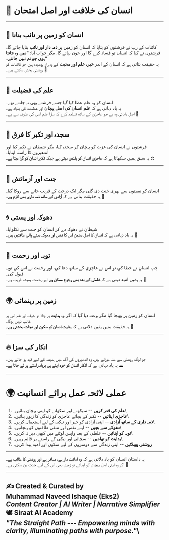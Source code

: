 # 🌌 انسان کی خلافت اور اصل امتحان

------------------------------------------------------------------------

## 🌿 انسان کو زمین پر نائب بنانا

کائنات کے رب نے فرشتوں کو بتایا کہ انسان کو زمین پر **ذمہ دار اور نائب**
بنایا جائے گا۔\
فرشتوں نے کہا کہ انسان تو فساد کرے گا اور خون بہائے گا، مگر جواب آیا:
**"میں وہ جانتا ہوں جو تم نہیں جانتے۔"**\
یہ حقیقت بتاتی ہے کہ انسان کے اندر **خیر، علم اور محبت** کے وہ راز
پوشیدہ ہیں جو کائنات کو روشنی بخش سکتے ہیں۔ 🌟

------------------------------------------------------------------------

## 📖 علم کی فضیلت

انسان کو وہ علم عطا کیا گیا جسے فرشتے بھی نہ جانتے تھے۔\
یہ یاد دہانی ہے کہ **علم انسان کی اصل پہچان** اور عظمت کی بنیاد ہے۔\
اصل دانائی وہ ہے جو عاجزی کے ساتھ تسلیم کرے کہ سارا علم اسی کی طرف سے
ہے۔ 🌸

------------------------------------------------------------------------

## 🙏 سجدہ اور تکبر کا فرق

فرشتوں نے انسان کی عزت کو پہچان کر سجدہ کیا، مگر شیطان نے تکبر کیا اور
اندھیروں کا راستہ اپنایا۔\
یہ سبق ہمیں سکھاتا ہے کہ **عاجزی انسان کو بلندی دیتی ہے** جبکہ **تکبر
انسان کو گرا دیتا ہے۔** ⚖️

------------------------------------------------------------------------

## 🌺 جنت اور آزمائش

انسان کو نعمتوں سے بھری جنت دی گئی مگر ایک درخت کے قریب جانے سے روکا
گیا۔\
یہ حقیقت بتاتی ہے کہ **آزادی کے ساتھ ذمہ داری بھی لازم ہے۔** 🌿

------------------------------------------------------------------------

## 🌀 دھوکہ اور پستی

شیطان نے دھوکہ دے کر انسان کو جنت سے نکلوایا۔\
یہ یاد دہانی ہے کہ **انسان کا اصل دشمن اس کا نفس اور دھوکہ دینے والی
طاقتیں ہیں۔** 🚫

------------------------------------------------------------------------

## 🌱 توبہ اور رحمت

جب انسان نے خطا کی تو اس نے عاجزی کے ساتھ دعا کی، اور رحمت نے اس کی توبہ
قبول کی۔\
یہ ہمیں امید دیتی ہے کہ **غلطی کے بعد بھی رجوع ممکن ہے** اور رحمت ہمیشہ
قریب ہے۔ 💖

------------------------------------------------------------------------

## 🌍 زمین پر رہنمائی

انسان کو زمین پر بھیجا گیا مگر وعدہ دیا گیا کہ اگر وہ **ہدایت** پر چلا
تو خوف اور غم اس پر غالب نہیں ہوگا۔\
یہ حقیقت ہمیں یقین دلاتی ہے کہ **ہدایت انسان کو سکون اور نجات بخشتی
ہے۔** 🌟

------------------------------------------------------------------------

## 🔥 انکار کی سزا

جو لوگ روشنی سے منہ موڑتے ہیں، وہ اندھیروں کی آگ میں ہمیشہ کے لیے قید ہو
جاتے ہیں۔\
یہ یاد دہانی ہے کہ **انکار انسان کو خود اپنے ہی برباد راستے پر لے جاتا
ہے۔** 🕳️

------------------------------------------------------------------------

# 🌍 عملی لائحہ عمل برائے انسانیت

1.  **علم کی قدر کریں** -- سیکھنے اور سکھانے کو اپنی پہچان بنائیں۔\
2.  **عاجزی اپنائیں** -- تکبر کے بجائے عاجزی کو زندگی کا زیور بنائیں۔\
3.  **ذمہ داری کے ساتھ آزادی** -- اپنی آزادی کو خیر اور نیکی کے لیے
    استعمال کریں۔\
4.  **دھوکے سے بچیں** -- اپنے نفس اور منفی طاقتوں کو پہچانیں۔\
5.  **توبہ کو اپنائیں** -- غلطی کے بعد واپس لوٹنے میں کبھی دیر نہ کریں۔\
6.  **ہدایت کو تھامیں** -- سچائی اور نیکی کے راستے پر قائم رہیں۔\
7.  **روشنی پھیلائیں** -- اپنی زندگی سے دوسروں کے لیے سکون اور امید پیدا
    کریں۔

------------------------------------------------------------------------

یہ داستان انسان کو یاد دلاتی ہے کہ وہ **امانت دار ہے، مسافر ہے اور روشنی
کا طالب ہے۔**\
اگر وہ اپنی اصل پہچان کو اپنائے تو زمین بھی اس کے لیے جنت بن سکتی ہے۔ 🌿

------------------------------------------------------------------------

✍️ **Created & Curated by**\
**Muhammad Naveed Ishaque (Eks2)**\
*Content Creator \| AI Writer \| Narrative Simplifier*\
🕊️ **Siraat AI Academy**\
*"The Straight Path --- Empowering minds with clarity, illuminating
paths with purpose."*\
---

